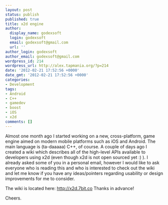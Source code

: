 ```yaml
---
layout: post
status: publish
published: true
title: x2d engine
author:
  display_name: godexsoft
  login: godexsoft
  email: godexsoft@gmail.com
  url: ''
author_login: godexsoft
author_email: godexsoft@gmail.com
wordpress_id: 214
wordpress_url: http://alex.tapmania.org/?p=214
date: '2012-02-21 17:52:56 +0000'
date_gmt: '2012-02-21 17:52:56 +0000'
categories:
- Development
tags:
- Android
- C++
- gamedev
- boost
- iOS
- x2d
comments: []
---
```

Almost one month ago I started working on a new, cross-platform, game engine aimed on modern mobile platforms such as iOS and Android. The main language is (ta-daaaaa) C++, of course.
A couple of days ago I created a wiki which describes all of the high-level APIs available to developers using x2d (even though x2d is not open sourced yet :) ).
I already asked some of you in a personal email, however I would like to ask everyone who is reading this and who is interested to check out the wiki and let me know if you have any ideas/pointers regarding usability or design improvements for me to consider.

The wiki is located here: <a href="http://x2d.7bit.co">http://x2d.7bit.co</a>
Thanks in advance!

Cheers.
